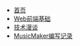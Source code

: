 * [首页](/)
* [Web前端基础](categories/Web前端基础.md)
* [技术漫谈](categories/技术漫谈.md)
* [MusicMaker编写记录](categories/MusicMaker编写记录.md)